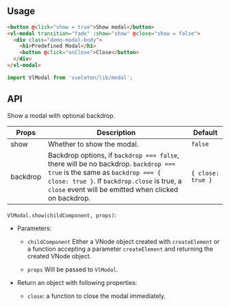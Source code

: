 ## Usage

``` html
<button @click="show = true">Show modal</button>
<vl-modal transition="fade" :show="show" @close="show = false">
  <div class="demo-modal-body">
    <h1>Predefined Modal</h1>
    <button @click="onClose">Close</button>
  </div>
</vl-modal>
```

``` js
import VlModal from 'vueleton/lib/modal';
```

## API

Show a modal with optional backdrop.

Props         | Description                         | Default
--------------|-------------------------------------|---------
show       | Whether to show the modal.          | `false`
backdrop      | Backdrop options, if `backdrop === false`, there will be no backdrop. `backdrop === true` is the same as `backdrop === { close: true }`. If `backdrop.close` is true, a `close` event will be emitted when clicked on backdrop.  | `{ close: true }`

`VlModal.show(childComponent, props)`:
- Parameters:
  - `childComponent`
    Either a VNode object created with `createElement` or
    a function accepting a parameter `createElement` and returning the created VNode object.

  - `props`
    Will be passed to `VlModal`.

- Return an object with following properties:
  - `close`: a function to close the modal immediately.
